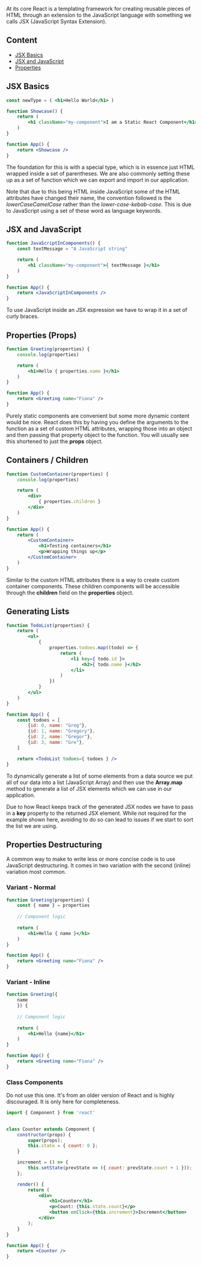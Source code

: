At its core React is a templating framework for creating reusable pieces of HTML through an extension to the JavaScript language with something we calls JSX (JavaScript Syntax Extension).

## Content
- [JSX Basics](#jsx-basics)
- [JSX and JavaScript](#jsx-and-javascript)
- [Properties](#properties)

## JSX Basics

```jsx
const newType = ( <h1>Hello World</h1> )

function Showcase() {
	return (
		<h1 className="my-component">I am a Static React Component</h1>
	)
}

function App() {
	return <Showcase />
}
```

The foundation for this is with a special type, which is in essence just HTML wrapped inside a set of parentheses. We are also commonly setting these up as a set of function which we can export and import in our application.

Note that due to this being HTML inside JavaScript some of the HTML attributes have changed their name, the convention followed is the *lowerCaseCamelCase* rather than the *lower-case-kebab-case*. This is due to JavaScript using a set of these word as language keywords.

## JSX and JavaScript

```jsx
function JavaScriptInComponents() {
	const textMessage = "A JavaScript string"

	return (
		<h1 className="my-component">{ textMessage }</h1>
	)
}

function App() {
	return <JavaScriptInComponents />
}
```

To use JavaScript inside an JSX expression we have to wrap it in a set of curly braces.

## Properties (Props)
```jsx
function Greeting(properties) {
	console.log(properties)

	return (
		<h1>Hello { properties.name }</h1>
	)
}

function App() {
	return <Greeting name="Fiona" />
}
```

Purely static components are convenient but some more dynamic content would be nice. React does this by having you define the arguments to the function as a set of custom HTML attributes, wrapping those into an object and then passing that property object to the function. You will usually see this shortened to just the **props** object.

## Containers / Children
```jsx
function CustomContainer(properties) {
	console.log(properties)

	return (
		<div>
			{ properties.children }
		</div>
	)
}

function App() {
	return (
		<CustomContainer>
			<h1>Testing containers</h1>
			<p>Wrapping things up</p>
		</CustomContainer>
	)
}
```

Similar to the custom HTML attributes there is a way to create custom container components. These children components will be accessible through the **children** field on the **properties** object.

## Generating Lists
```jsx
function TodoList(properties) {
	return (
		<ul>
			{
				properties.todoes.map((todo) => {
					return (
						<li key={ todo.id }>
							<h2>{ todo.name }</h2>
						</li>
					)
				})
			}
		</ul>
	)
}

function App() {
	const todoes = [
		{id: 0, name: "Greg"},
		{id: 1, name: "Gregory"},
		{id: 2, name: "Gregor"},
		{id: 3, name: "Gre"},
	]

	return <TodoList todoes={ todoes } />
}
```

To dynamically generate a list of some elements from a data source we put all of our data into a list (JavaScript Array) and then use the **Array.map** method to generate a list of JSX elements which we can use in our application.

Due to how React keeps track of the generated JSX nodes we have to pass in a **key** property to the returned JSX element. While not required for the example shown here, avoiding to do so can lead to issues if we start to sort the list we are using.

## Properties Destructuring

A common way to make to write less or more concise code is to use JavaScript destructuring.
It comes in two variation with the second (inline) variation most common.

### Variant - Normal
```jsx
function Greeting(properties) {
	const { name } = properties
	
	// Component logic
	
	return (
		<h1>Hello { name }</h1>
	)
}

function App() {
	return <Greeting name="Fiona" />
}
```

### Variant - Inline
```jsx
function Greeting({
	name
	}) {
	
	// Component logic
	
	return (
		<h1>Hello {name}</h1>
	)
}

function App() {
	return <Greeting name="Fiona" />
}
```

### Class Components

Do not use this one. It's from an older version of React and is highly discouraged. It is only here for completeness.

```jsx
import { Component } from 'react'

  
class Counter extends Component {
	constructor(props) {
		super(props);
		this.state = { count: 0 };
	}

	increment = () => {
		this.setState(prevState => ({ count: prevState.count + 1 }));
	};

	render() {
		return (
			<div>
				<h1>Counter</h1>
				<p>Count: {this.state.count}</p>
				<button onClick={this.increment}>Increment</button>
			</div>
		);
	}
}

function App() {
	return <Counter />
}
```